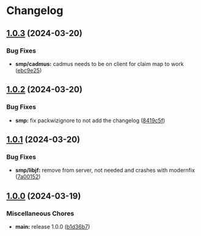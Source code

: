 # Changelog

## [1.0.3](https://github.com/raizyr/asylum-mc-modpack/compare/v1.0.2...v1.0.3) (2024-03-20)


### Bug Fixes

* **smp/cadmus:** cadmus needs to be on client for claim map to work ([ebc9e25](https://github.com/raizyr/asylum-mc-modpack/commit/ebc9e25921e411d08ef03ee9c395f7cb6b75048d))

## [1.0.2](https://github.com/raizyr/asylum-mc-modpack/compare/v1.0.1...v1.0.2) (2024-03-20)


### Bug Fixes

* **smp:** fix packwizignore to not add the changelog ([8419c5f](https://github.com/raizyr/asylum-mc-modpack/commit/8419c5f81cb1809b6bb6a123f3d3464c8b80fb88))

## [1.0.1](https://github.com/raizyr/asylum-mc-modpack/compare/v1.0.0...v1.0.1) (2024-03-20)


### Bug Fixes

* **smp/libjf:** remove from server, not needed and crashes with modernfix ([7a00152](https://github.com/raizyr/asylum-mc-modpack/commit/7a00152f5d433a85601ad082bf46c802fd5f21d9))

## [1.0.0](https://github.com/raizyr/asylum-mc-modpack/compare/v1.0.0...v1.0.0) (2024-03-19)


### Miscellaneous Chores

* **main:** release 1.0.0 ([b1d36b7](https://github.com/raizyr/asylum-mc-modpack/commit/b1d36b7ed2848b757644460a87819794123e6bb3))
